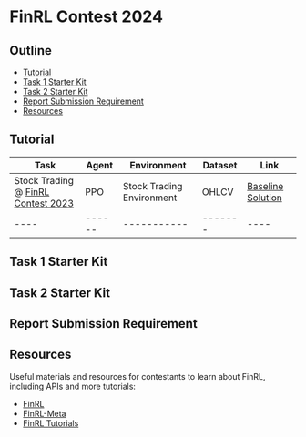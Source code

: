 # FinRL Contest 2024

## Outline
  - [Tutorial](#tutorial)
  - [Task 1 Starter Kit](#task-1-starter-kit)
  - [Task 2 Starter Kit](#task-2-starter-kit)
  - [Report Submission Requirement](#report-submission-requirement)
  - [Resources](#resources)

## Tutorial
| Task | Agent | Environment | Dataset | Link |
| ---- |------ | ----------- | ------- | ---- |
| Stock Trading @ [FinRL Contest 2023](https://open-finance-lab.github.io/finrl-contest.github.io/)| PPO | Stock Trading Environment | OHLCV | [Baseline Solution](https://github.com/Open-Finance-Lab/FinRL_Contest_2024/tree/main/Tutorials/FinRL_Contest_2023_Task_1_baseline_solution) |
| ---- |------ | ----------- | ------- | ---- |

## Task 1 Starter Kit

## Task 2 Starter Kit

## Report Submission Requirement

## Resources
Useful materials and resources for contestants to learn about FinRL, including APIs and more tutorials:
* [FinRL](https://github.com/AI4Finance-Foundation/FinRL)
* [FinRL-Meta](https://github.com/AI4Finance-Foundation/FinRL-Meta)
* [FinRL Tutorials](https://github.com/AI4Finance-Foundation/FinRL-Tutorials)




